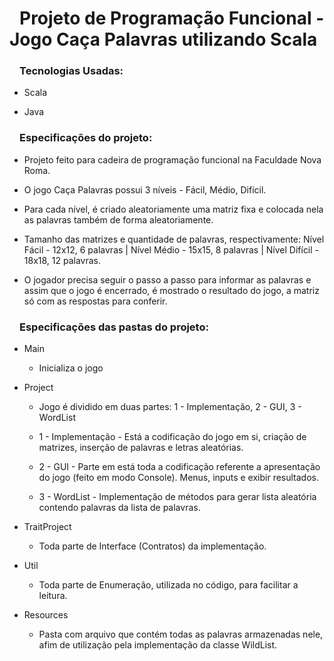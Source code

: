 <h1><svg aria-hidden="true" class="octicon octicon-link" height="16" version="1.1" viewBox="0 0 16 16" width="16"></svg></a>Projeto de Programação Funcional - Jogo Caça Palavras utilizando Scala</h1>
<h3><svg aria-hidden="true" class="octicon octicon-link" height="16" version="1.1" viewBox="0 0 16 16" width="16"></svg></a>Tecnologias Usadas: </h3>

<ul>
  <li>
    <p>Scala</p>
  </li>
  <li>
    <p>Java</p>
  </li>
</ul>

<h3><svg aria-hidden="true" class="octicon octicon-link" height="16" version="1.1" viewBox="0 0 16 16" width="16"></svg></a>Especificações do projeto: </h3>
<ul>
  <li>
    <p>Projeto feito para cadeira de programação funcional na Faculdade Nova Roma.</p>
  </li>
  <li>
    <p>O jogo Caça Palavras possui 3 níveis - Fácil, Médio, Difícil.</p>
  </li>
  <li>
    <p>Para cada nível, é criado aleatoriamente uma matriz fixa e colocada nela as palavras também de forma aleatoriamente.
    </p>
  </li>
  <li>
    <p>Tamanho das matrizes e quantidade de palavras, respectivamente: Nível Fácil - 12x12, 6 palavras | Nível Médio - 15x15, 8 palavras | Nível Difícil - 18x18, 12 palavras.</p>
  </li>
  <li>
    <p>O jogador precisa seguir o passo a passo para informar as palavras e assim que o jogo é encerrado, é mostrado o resultado
    do jogo, a matriz só com as respostas para conferir.</p>
  </li>
</ul>

<h3><svg aria-hidden="true" class="octicon octicon-link" height="16" version="1.1" viewBox="0 0 16 16" width="16"></svg></a>Especificações das pastas do projeto: </h3>
<ul>
  <li>
    <p>Main</p>
    <ul>
      <li>
        <p>Inicializa o jogo</p>
      </li>
    </ul>
  </li>
  <li>
    <p>Project</p>
    <ul>
      <li>
        <p>Jogo é dividido em duas partes: 1 - Implementação, 2 - GUI, 3 - WordList</p>
      </li>
      <li>
        <p>1 - Implementação - Está a codificação do jogo em si, criação de matrizes, inserção de palavras e letras aleatórias.</p>
      </li>
      <li>
        <p>2 - GUI - Parte em está toda a codificação referente a apresentação do jogo (feito em modo Console). Menus, inputs e 
        exibir resultados.</p>
      </li>
      <li>
        <p>3 - WordList - Implementação de métodos para gerar lista aleatória contendo palavras da lista de palavras.</p>
      </li>
    </ul>
  </li>
  <li>
    <p>TraitProject</p>
    <ul>
      <li>
        <p>Toda parte de Interface (Contratos) da implementação.</p>
      </li>
    </ul>
  </li>
  <li>
    <p>Util</p>
    <ul>
      <li>
        <p>Toda parte de Enumeração, utilizada no código, para facilitar a leitura.</p>
      </li>
    </ul>
  </li>
  <li>
    <p>Resources</p>
    <ul>
      <li>
        <p>Pasta com arquivo que contém todas as palavras armazenadas nele, afim de utilização pela implementação da classe WildList.</p>
      </li>
    </ul>
  </li>
</ul>
